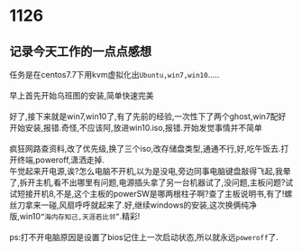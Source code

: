 1126
====

记录今天工作的一点点感想
----------------------


任务是在centos7.7下用kvm虚拟化出`Ubuntu,win7,win10`.....
<br><br>早上首先开始乌班图的安装,简单快速完美
<br><br>好了,接下来就是win7,win10了,有了先前的经验,一次性下了两个ghost,win7配好开始安装,报错.奇怪,不应该阿,放进win10.iso,报错.开始发觉事情并不简单
<br><br>疯狂网路查资料,改了优先级,换了三个iso,改存储盘类型,通通不行,好,吃午饭去.打开终端,poweroff,潇洒走掉.<br>午觉起来开电源,诶?怎么电脑不开机,以为是没电,旁边同事电脑键盘敲得飞起,我晕了,拆开主机,看不出哪里有问题,电源插头拿了另一台机器试了,没问题,主板问题?试试短接开机8,不是,这个主板的powerSW是哪两根柱子啊?查了主板说明书,有了!螺丝刀拿来一碰,风扇呼呼就起来了.好,继续windows的安装,这次换俩纯净版,win10`“海内存知己,天涯若比邻”`.精彩!
<br><br> ps:打不开电脑原因是设置了bios记住上一次启动状态,所以就永远`poweroff`了.
